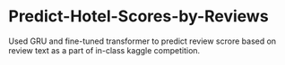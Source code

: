 # Predict-Hotel-Scores-by-Reviews
Used GRU and fine-tuned transformer to predict review scrore based on review text as a part of in-class kaggle competition.
